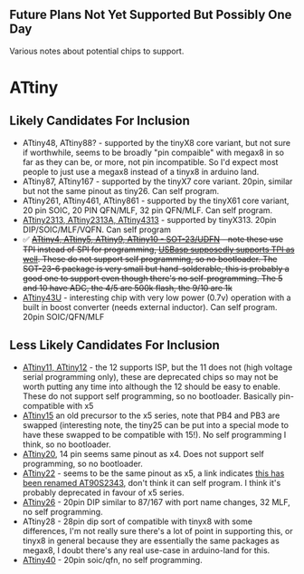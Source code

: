 Future Plans Not Yet Supported But Possibly One Day
--------------------------------------------------- 

Various notes about potential chips to support.

# ATtiny

## Likely Candidates For Inclusion

  * ATtiny48, ATtiny88? - supported by the tinyX8 core variant, but not sure if worthwhile, seems to be broadly "pin compaible" with megax8 in so far as they can be, or more, not pin incompatible.  So I'd expect most people to just use a megax8 instead of a tinyx8 in arduino land.
  * ATtiny87, ATtiny167 - supported by the tinyX7 core variant.  20pin, similar but not the same pinout as tiny26. Can self program.
  * ATtiny261, ATtiny461, ATtiny861 - supported by the tinyX61 core variant, 20 pin SOIC, 20 PIN QFN/MLF, 32 pin QFN/MLF.  Can self program.
  * [ATtiny2313, ATtiny2313A, ATtiny4313](http://www.atmel.com/images/doc8246.pdf) - supported by tinyX313.  20pin DIP/SOIC/MLF/VQFN.  Can self program
  * :white_check_mark: ~~[ATtiny4, ATtiny5, ATtiny9, ATtiny10 - SOT-23/UDFN](http://www.atmel.com/images/atmel-8127-avr-8-bit-microcontroller-attiny4-attiny5-attiny9-attiny10_datasheet.pdf) - note these use TPI instead of SPI for programming, [USBasp supposedly supports TPI as well](https://www.google.co.nz/webhp?q=USBasp%20TPI).  These do not support self programming, so no bootloader.  The SOT-23-6 package is very small but hand-solderable, this is probably a good one to support even though there's no self-programming.  The 5 and 10 have ADC, the 4/5 are 500k flash, the 9/10 are 1k~~
  * [ATtiny43U](http://www.atmel.com/images/doc8048.pdf) - interesting chip with very low power (0.7v) operation with a built in boost converter (needs external inductor).  Can self program.  20pin SOIC/QFN/MLF
  
## Less Likely Candidates For Inclusion

  * [ATtiny11, ATtiny12](http://www.atmel.com/images/1006s.pdf) - the 12 supports ISP, but the 11 does not (high voltage serial programming only), these are deprecated chips so may not be worth putting any time into although the 12 should be easy to enable.  These do not support self programming, so no bootloader.  Basically pin-compatible with x5
  * [ATtiny15](http://www.atmel.com/images/doc1187.pdf) an old precursor to the x5 series, note that PB4 and PB3 are swapped (interesting note, the tiny25 can be put into a special mode to have these swapped to be compatible with 15!).  No self programming I think, so no bootloader.
  * [ATtiny20](http://www.atmel.com/images/atmel-8235-8-bit-avr-microcontroller-attiny20_datasheet.pdf), 14 pin seems same pinout as x4.  Does not support self programming, so no bootloader.
  * [ATtiny22](http://avr.hw.cz/pdf/attiny_22.pdf) - seems to be the same pinout as x5, a link indicates [this has been renamed AT90S2343](http://www.avrfreaks.net/forum/attiny22-datasheet), don't think it can self program.  I think it's probably deprecated in favour of x5 series.
  * [ATtiny26](http://www.atmel.com/images/doc1477.pdf) - 20pin DIP similar to 87/167 with port name changes, 32 MLF, no self programming.
  * ATtiny28 - 28pin dip sort of compatible with tinyx8 with some differences, I'm not really sure there's a lot of point in supporting this, or tinyx8 in general because they are essentially the same packages as megax8, I doubt there's any real use-case in arduino-land for this.
  * [ATtiny40](http://www.atmel.com/images/atmel-8263-8-bit-avr-microcontroller-tinyavr-attiny40_datasheet.pdf) - 20pin soic/qfn, no self programming.

  
  
